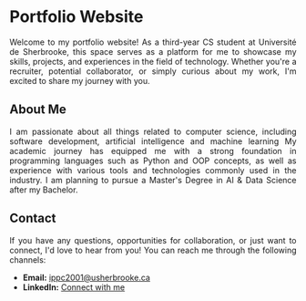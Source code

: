 # Portfolio Website

<p align="justify">
    Welcome to my portfolio website! As a third-year CS student at Université de Sherbrooke, this space serves as a platform for me to showcase my skills, projects, and experiences in the field of technology. Whether you're a recruiter, potential collaborator, or simply curious about my work, I'm excited to share my journey with you.
</p>

## About Me
<p align="justify">
I am passionate about all things related to computer science, including software development, artificial intelligence and machine learning My academic journey has equipped me with a strong foundation in programming languages such as Python and OOP concepts, as well as experience with various tools and technologies commonly used in the industry. I am planning to pursue a Master's Degree in AI & Data Science after my Bachelor.
</p>

## Contact
<p align="justify">
If you have any questions, opportunities for collaboration, or just want to connect, I'd love to hear from you! You can reach me through the following channels:

- **Email:** ippc2001@usherbrooke.ca
- **LinkedIn:** [Connect with me](https://www.linkedin.com/in/coipp/)

</p>
